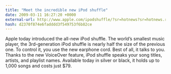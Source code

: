 ```yaml
---
title: "Meet the incredible new iPod shuffle"
date: 2009-03-11 16:27:20 +0000
external-url: http://www.apple.com/ipodshuffle/?sr=hotnews?sr=hotnews.rss
hash: d2370f874e6fadddd3f549753f6b82ce
---
```


Apple today introduced the all-new iPod shuffle. The world’s smallest music player, the 3rd-generation iPod shuffle is nearly half the size of the previous one. To control it, you use the new earphone cord. Best of all, it talks to you. Thanks to the new VoiceOver feature, iPod shuffle speaks your song titles, artists, and playlist names. Available today in silver or black, it holds up to 1,000 songs and costs just $79.
